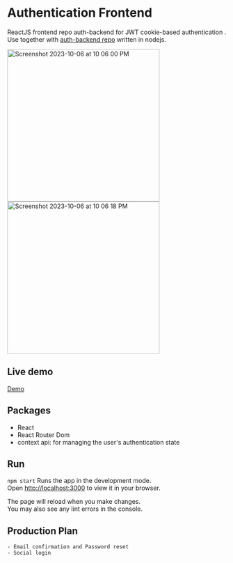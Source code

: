 # Authentication Frontend

ReactJS frontend repo auth-backend for JWT cookie-based authentication . Use together with [auth-backend repo](https://github.com/hitpoint6/auth-backend) written in nodejs.

<img width="350" alt="Screenshot 2023-10-06 at 10 06 00 PM" src="https://github.com/hitpoint6/auth-frontend/assets/62563309/1bd83044-6f10-4dbd-a168-683ff097f29b">
<img width="350" alt="Screenshot 2023-10-06 at 10 06 18 PM" src="https://github.com/hitpoint6/auth-frontend/assets/62563309/118c26ba-004a-4df5-8a0f-bd1dbbb775e1">

## Live demo
[Demo](https://auth-frontend-pi.vercel.app/dashboard)

## Packages

- React
- React Router Dom
- context api: for managing the user's authentication state

## Run

`npm start`
Runs the app in the development mode.\
Open [http://localhost:3000](http://localhost:3000) to view it in your browser.

The page will reload when you make changes.\
You may also see any lint errors in the console.

## Production Plan

    - Email confirmation and Password reset
    - Social login
